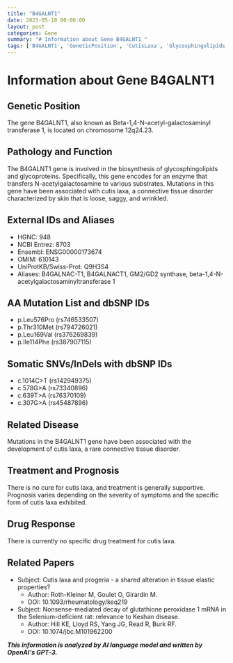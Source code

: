 ```yaml
---
title: "B4GALNT1"
date: 2023-05-10 00:00:00
layout: post
categories: Gene
summary: "# Information about Gene B4GALNT1 "
tags: ['B4GALNT1', 'GeneticPosition', 'CutisLaxa', 'Glycosphingolipids', 'ConnectiveTissueDisorder', 'Mutation', 'Treatment', 'Prognosis']
---
```


# Information about Gene B4GALNT1 

## Genetic Position
The gene B4GALNT1, also known as Beta-1,4-N-acetyl-galactosaminyl transferase 1, is located on chromosome 12q24.23.

## Pathology and Function
The B4GALNT1 gene is involved in the biosynthesis of glycosphingolipids and glycoproteins. Specifically, this gene encodes for an enzyme that transfers N-acetylgalactosamine to various substrates. Mutations in this gene have been associated with cutis laxa, a connective tissue disorder characterized by skin that is loose, saggy, and wrinkled. 

## External IDs and Aliases
- HGNC: 948
- NCBI Entrez: 8703
- Ensembl: ENSG00000173674
- OMIM: 610143
- UniProtKB/Swiss-Prot: Q9H3S4
- Aliases: B4GALNAC-T1, B4GALNACT1, GM2/GD2 synthase, beta-1,4-N-acetylgalactosaminyltransferase 1

## AA Mutation List and dbSNP IDs
- p.Leu576Pro (rs746533507)
- p.Thr310Met (rs794726021)
- p.Leu169Val (rs376269839)
- p.Ile114Phe (rs387907115)

## Somatic SNVs/InDels with dbSNP IDs
- c.1014C>T (rs142949375)
- c.578G>A (rs73340896)
- c.639T>A (rs76370109)
- c.307G>A (rs45487896)

## Related Disease
Mutations in the B4GALNT1 gene have been associated with the development of cutis laxa, a rare connective tissue disorder. 

## Treatment and Prognosis
There is no cure for cutis laxa, and treatment is generally supportive. Prognosis varies depending on the severity of symptoms and the specific form of cutis laxa exhibited. 

## Drug Response
There is currently no specific drug treatment for cutis laxa.

## Related Papers
- Subject: Cutis laxa and progeria - a shared alteration in tissue elastic properties?
  - Author: Roth-Kleiner M, Goulet O, Girardin M.
  - DOI: 10.1093/rheumatology/keq219
- Subject: Nonsense-mediated decay of glutathione peroxidase 1 mRNA in the Selenium-deficient rat: relevance to Keshan disease.
  - Author: Hill KE, Lloyd RS, Yang JG, Read R, Burk RF.
  - DOI: 10.1074/jbc.M101962200

**_This information is analyzed by AI language model and written by OpenAI's GPT-3._**